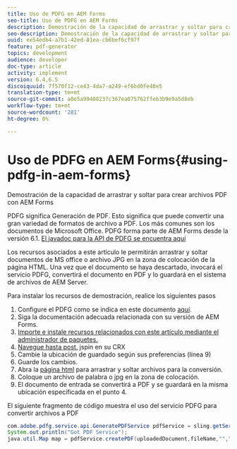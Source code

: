 ```yaml
---
title: Uso de PDFG en AEM Forms
seo-title: Uso de PDFG en AEM Forms
description: Demostración de la capacidad de arrastrar y soltar para crear archivos PDF con AEM Forms
seo-description: Demostración de la capacidad de arrastrar y soltar para crear archivos PDF con AEM Forms
uuid: ee54edb4-a7b1-42ed-81ea-cb6bef6cf97f
feature: pdf-generator
topics: development
audience: developer
doc-type: article
activity: implement
version: 6.4,6.5
discoiquuid: 7f570f12-ce43-4da7-a249-ef6bd0fe48e5
translation-type: tm+mt
source-git-commit: a0e5a99408237c367ea075762ffeb3b9e9a5d8eb
workflow-type: tm+mt
source-wordcount: '281'
ht-degree: 0%

---
```



# Uso de PDFG en AEM Forms{#using-pdfg-in-aem-forms}

Demostración de la capacidad de arrastrar y soltar para crear archivos PDF con AEM Forms

PDFG significa Generación de PDF. Esto significa que puede convertir una gran variedad de formatos de archivo a PDF. Los más comunes son los documentos de Microsoft Office. PDFG forma parte de AEM Forms desde la versión 6.1.
[El javadoc para la API de PDFG se encuentra aquí](https://helpx.adobe.com/experience-manager/6-3/forms/using/aem-document-services-programmatically.html#PDFGeneratorService)

Los recursos asociados a este artículo le permitirán arrastrar y soltar documentos de MS office o archivo JPG en la zona de colocación de la página HTML. Una vez que el documento se haya descartado, invocará el servicio PDFG, convertirá el documento en PDF y lo guardará en el sistema de archivos de AEM Server.

Para instalar los recursos de demostración, realice los siguientes pasos

1. Configure el PDFG como se indica en este documento [aquí](https://helpx.adobe.com/experience-manager/6-4/forms/using/install-configure-pdf-generator.html).
1. Siga la documentación adecuada relacionada con su versión de AEM Forms.
1. [Importe e instale recursos relacionados con este artículo mediante el administrador de paquetes.](assets/createpdfgdemov2.zip)
1. [Navegue hasta post.](http://localhost:4502/apps/AemFormsSamples/components/createPDF/POST.jsp) jspin en su CRX
1. Cambie la ubicación de guardado según sus preferencias (línea 9)
1. Guarde los cambios.
1. Abra la [ página html](http://localhost:4502/content/DocumentServices/CreatePDFG.html) para arrastrar y soltar archivos para la conversión.
1. Coloque un archivo de palabra o jpg en la zona de colocación.
1. El documento de entrada se convertirá a PDF y se guardará en la misma ubicación especificada en el punto 4.

El siguiente fragmento de código muestra el uso del servicio PDFG para convertir archivos a PDF

```java
com.adobe.pdfg.service.api.GeneratePDFService pdfService = sling.getService(com.adobe.pdfg.service.api.GeneratePDFService.class);
System.out.println("Got PDF Service");
java.util.Map map = pdfService.createPDF(uploadedDocument,fileName,"","Standard","No Security", null, null);
```

